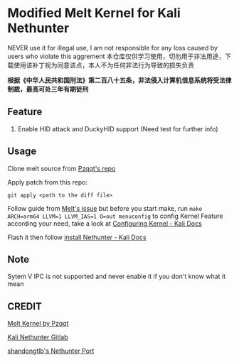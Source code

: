 # Modified Melt Kernel for Kali Nethunter

NEVER use it for illegal use, I am not responsible for any loss caused by users who violate this aggrement
本仓库仅供学习使用，切勿用于非法用途，下载使用该补丁视为同意该点，本人不为任何非法行为导致的损失负责

**根据《中华人民共和国刑法》第二百八十五条，非法侵入计算机信息系统将受法律制裁，最高可处三年有期徒刑**

## Feature

1. Enable HID attack and DuckyHID support
(Need test for further info)

## Usage

Clone melt source from [Pzqqt's repo](https://github.com/Pzqqt/android_kernel_xiaomi_marble/releases/tag/Melt-marble-v3.6)

Apply patch from this repo:

```Linux Shell
git apply <path to the diff file>
```

Follow guide from [Melt's issue](https://github.com/Pzqqt/android_kernel_xiaomi_marble/issues/1) but before you start make, run ```make ARCH=arm64 LLVM=1 LLVM_IAS=1 O=out menuconfig``` to config Kernel Feature according your need, take a look at [Configuring Kernel - Kali Docs](https://www.kali.org/docs/nethunter/nethunter-kernel-2-config-1/)

Flash it then follow [install Nethunter - Kali Docs](https://www.kali.org/docs/nethunter/installing-nethunter/)

## Note

Sytem V IPC is not supported and never enable it if you don't know what it mean

## CREDIT

[Melt Kernel by Pzqqt](https://github.com/Pzqqt/android_kernel_xiaomi_marble)

[Kali Nethunter Gitlab](https://gitlab.com/kalilinux/nethunter)

[shandongtlb's Nethunter Port](https://github.com/shandongtlb/MI9-Nethunter-Project)

